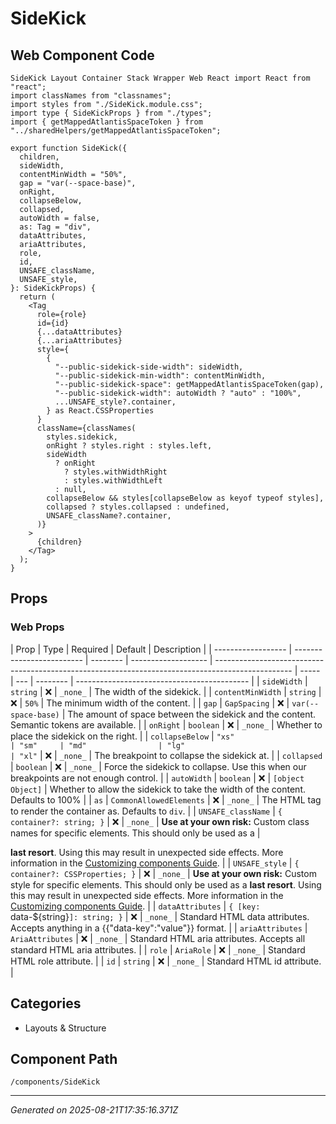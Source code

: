 # SideKick

## Web Component Code

```tsx
SideKick Layout Container Stack Wrapper Web React import React from "react";
import classNames from "classnames";
import styles from "./SideKick.module.css";
import type { SideKickProps } from "./types";
import { getMappedAtlantisSpaceToken } from "../sharedHelpers/getMappedAtlantisSpaceToken";

export function SideKick({
  children,
  sideWidth,
  contentMinWidth = "50%",
  gap = "var(--space-base)",
  onRight,
  collapseBelow,
  collapsed,
  autoWidth = false,
  as: Tag = "div",
  dataAttributes,
  ariaAttributes,
  role,
  id,
  UNSAFE_className,
  UNSAFE_style,
}: SideKickProps) {
  return (
    <Tag
      role={role}
      id={id}
      {...dataAttributes}
      {...ariaAttributes}
      style={
        {
          "--public-sidekick-side-width": sideWidth,
          "--public-sidekick-min-width": contentMinWidth,
          "--public-sidekick-space": getMappedAtlantisSpaceToken(gap),
          "--public-sidekick-width": autoWidth ? "auto" : "100%",
          ...UNSAFE_style?.container,
        } as React.CSSProperties
      }
      className={classNames(
        styles.sidekick,
        onRight ? styles.right : styles.left,
        sideWidth
          ? onRight
            ? styles.withWidthRight
            : styles.withWidthLeft
          : null,
        collapseBelow && styles[collapseBelow as keyof typeof styles],
        collapsed ? styles.collapsed : undefined,
        UNSAFE_className?.container,
      )}
    >
      {children}
    </Tag>
  );
}

```

## Props

### Web Props

| Prop               | Type                      | Required | Default             | Description                                                                                       |
| ------------------ | ------------------------- | -------- | ------------------- | ------------------------------------------------------------------------------------------------- | ----- | --- | -------- | ------------------------------------------- |
| `sideWidth`        | `string`                  | ❌       | `_none_`            | The width of the sidekick.                                                                        |
| `contentMinWidth`  | `string`                  | ❌       | `50%`               | The minimum width of the content.                                                                 |
| `gap`              | `GapSpacing`              | ❌       | `var(--space-base)` | The amount of space between the sidekick and the content. Semantic tokens are available.          |
| `onRight`          | `boolean`                 | ❌       | `_none_`            | Whether to place the sidekick on the right.                                                       |
| `collapseBelow`    | `"xs"                     | "sm"     | "md"                | "lg"                                                                                              | "xl"` | ❌  | `_none_` | The breakpoint to collapse the sidekick at. |
| `collapsed`        | `boolean`                 | ❌       | `_none_`            | Force the sidekick to collapse. Use this when our breakpoints are not enough control.             |
| `autoWidth`        | `boolean`                 | ❌       | `[object Object]`   | Whether to allow the sidekick to take the width of the content. Defaults to 100%                  |
| `as`               | `CommonAllowedElements`   | ❌       | `_none_`            | The HTML tag to render the container as. Defaults to `div`.                                       |
| `UNSAFE_className` | `{ container?: string; }` | ❌       | `_none_`            | **Use at your own risk:** Custom class names for specific elements. This should only be used as a |

**last resort**. Using this may result in unexpected side effects. More
information in the
[Customizing components Guide](https://atlantis.getjobber.com/guides/customizing-components).
| | `UNSAFE_style` | `{ container?: CSSProperties; }` | ❌ | `_none_` | **Use at
your own risk:** Custom style for specific elements. This should only be used as
a **last resort**. Using this may result in unexpected side effects. More
information in the
[Customizing components Guide](https://atlantis.getjobber.com/guides/customizing-components).
| | `dataAttributes` | `{ [key: `data-${string}`]: string; }` | ❌ | `_none_` |
Standard HTML data attributes. Accepts anything in a {{"data-key":"value"}}
format. | | `ariaAttributes` | `AriaAttributes` | ❌ | `_none_` | Standard HTML
aria attributes. Accepts all standard HTML aria attributes. | | `role` |
`AriaRole` | ❌ | `_none_` | Standard HTML role attribute. | | `id` | `string` |
❌ | `_none_` | Standard HTML id attribute. |

## Categories

- Layouts & Structure

## Component Path

`/components/SideKick`

---

_Generated on 2025-08-21T17:35:16.371Z_
